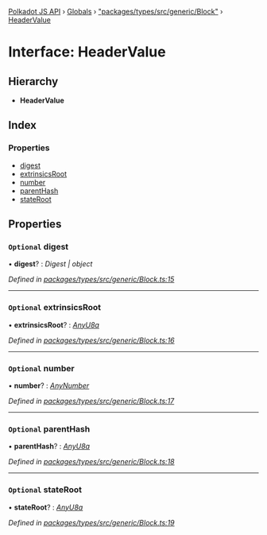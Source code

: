 [Polkadot JS API](../README.md) › [Globals](../globals.md) › ["packages/types/src/generic/Block"](../modules/_packages_types_src_generic_block_.md) › [HeaderValue](_packages_types_src_generic_block_.headervalue.md)

# Interface: HeaderValue

## Hierarchy

* **HeaderValue**

## Index

### Properties

* [digest](_packages_types_src_generic_block_.headervalue.md#optional-digest)
* [extrinsicsRoot](_packages_types_src_generic_block_.headervalue.md#optional-extrinsicsroot)
* [number](_packages_types_src_generic_block_.headervalue.md#optional-number)
* [parentHash](_packages_types_src_generic_block_.headervalue.md#optional-parenthash)
* [stateRoot](_packages_types_src_generic_block_.headervalue.md#optional-stateroot)

## Properties

### `Optional` digest

• **digest**? : *Digest | object*

*Defined in [packages/types/src/generic/Block.ts:15](https://github.com/polkadot-js/api/blob/28631f7180/packages/types/src/generic/Block.ts#L15)*

___

### `Optional` extrinsicsRoot

• **extrinsicsRoot**? : *[AnyU8a](../modules/_packages_types_src_types_helpers_.md#anyu8a)*

*Defined in [packages/types/src/generic/Block.ts:16](https://github.com/polkadot-js/api/blob/28631f7180/packages/types/src/generic/Block.ts#L16)*

___

### `Optional` number

• **number**? : *[AnyNumber](../modules/_packages_types_src_types_helpers_.md#anynumber)*

*Defined in [packages/types/src/generic/Block.ts:17](https://github.com/polkadot-js/api/blob/28631f7180/packages/types/src/generic/Block.ts#L17)*

___

### `Optional` parentHash

• **parentHash**? : *[AnyU8a](../modules/_packages_types_src_types_helpers_.md#anyu8a)*

*Defined in [packages/types/src/generic/Block.ts:18](https://github.com/polkadot-js/api/blob/28631f7180/packages/types/src/generic/Block.ts#L18)*

___

### `Optional` stateRoot

• **stateRoot**? : *[AnyU8a](../modules/_packages_types_src_types_helpers_.md#anyu8a)*

*Defined in [packages/types/src/generic/Block.ts:19](https://github.com/polkadot-js/api/blob/28631f7180/packages/types/src/generic/Block.ts#L19)*
